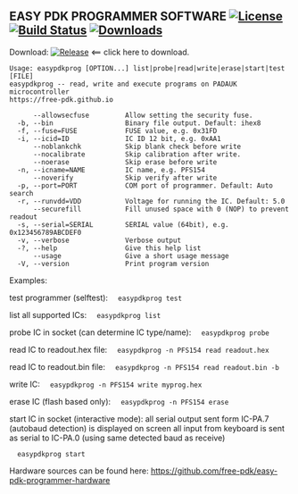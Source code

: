 EASY PDK PROGRAMMER SOFTWARE
[![License](https://img.shields.io/:license-gpl3-blue.svg?style=flat-square)](https://www.gnu.org/licenses/gpl-3.0.html) [![Build Status](https://github.com/free-pdk/easy-pdk-programmer-software/workflows/build/badge.svg?branch=master)](https://github.com/free-pdk/easy-pdk-programmer-software/actions) [![Downloads](https://img.shields.io/github/downloads/free-pdk/easy-pdk-programmer-software/total.svg?maxAge=3600)](https://github.com/free-pdk/easy-pdk-programmer-software/releases/latest)
----------------------------

Download: [![Release](https://img.shields.io/github/release/free-pdk/easy-pdk-programmer-software.svg?maxAge=60)](https://github.com/free-pdk/easy-pdk-programmer-software/releases/latest) <== click here to download.


```
Usage: easypdkprog [OPTION...] list|probe|read|write|erase|start|test [FILE]
easypdkprog -- read, write and execute programs on PADAUK microcontroller
https://free-pdk.github.io

      --allowsecfuse         Allow setting the security fuse.
  -b, --bin                  Binary file output. Default: ihex8
  -f, --fuse=FUSE            FUSE value, e.g. 0x31FD
  -i, --icid=ID              IC ID 12 bit, e.g. 0xAA1
      --noblankchk           Skip blank check before write
      --nocalibrate          Skip calibration after write.
      --noerase              Skip erase before write
  -n, --icname=NAME          IC name, e.g. PFS154
      --noverify             Skip verify after write
  -p, --port=PORT            COM port of programmer. Default: Auto search
  -r, --runvdd=VDD           Voltage for running the IC. Default: 5.0
      --securefill           Fill unused space with 0 (NOP) to prevent readout
  -s, --serial=SERIAL        SERIAL value (64bit), e.g. 0x123456789ABCDEF0
  -v, --verbose              Verbose output
  -?, --help                 Give this help list
      --usage                Give a short usage message
  -V, --version              Print program version
```

Examples:

test programmer (selftest):
```  easypdkprog test```

list all supported ICs:
```  easypdkprog list```

probe IC in socket (can determine IC type/name):
```  easypdkprog probe```

read IC to readout.hex file:
```  easypdkprog -n PFS154 read readout.hex```

read IC to readout.bin file:
```  easypdkprog -n PFS154 read readout.bin -b```

write IC:
```  easypdkprog -n PFS154 write myprog.hex```

erase IC (flash based only):
```  easypdkprog -n PFS154 erase```

start IC in socket (interactive mode):
 all serial output sent form IC-PA.7 (autobaud detection) is displayed on screen
 all input from keyboard is sent as serial to IC-PA.0 (using same detected baud as receive)
 
```  easypdkprog start```

  
Hardware sources can be found here: https://github.com/free-pdk/easy-pdk-programmer-hardware

